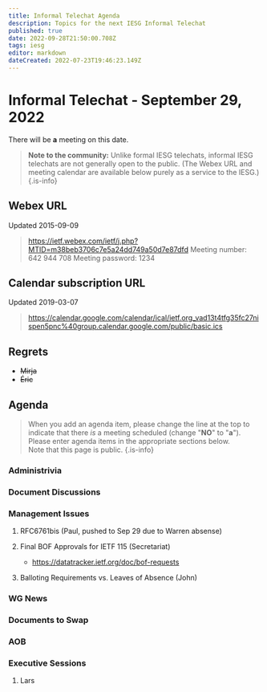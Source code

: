 ```yaml
---
title: Informal Telechat Agenda
description: Topics for the next IESG Informal Telechat
published: true
date: 2022-09-28T21:50:00.708Z
tags: iesg
editor: markdown
dateCreated: 2022-07-23T19:46:23.149Z
---
```


# Informal Telechat - September 29, 2022
 There will be **a** meeting on this date.

> **Note to the community:** Unlike formal IESG telechats, informal IESG telechats are not generally open to the public. (The Webex URL and meeting calendar are available below purely as a service to the IESG.)
{.is-info}


## Webex URL

Updated 2015-09-09

> https://ietf.webex.com/ietf/j.php?MTID=m38beb3706c7e5a24dd749a50d7e87dfd
Meeting number: 642 944 708
Meeting password: 1234 

## Calendar subscription URL

Updated 2019-03-07

> https://calendar.google.com/calendar/ical/ietf.org_vad13t4tfg35fc27nispen5pnc%40group.calendar.google.com/public/basic.ics


## Regrets

* ~~Mirja~~
* ~~Éric~~

## Agenda

> When you add an agenda item, please change the line at the top to indicate that there *is* a meeting scheduled (change "**NO**" to "**a**"). Please enter agenda items in the appropriate sections below.<br>
Note that this page is public.
{.is-info}

### Administrivia

### Document Discussions

### Management Issues

1. RFC6761bis (Paul, pushed to Sep 29 due to Warren absense)

1. Final BOF Approvals for IETF 115 (Secretariat)
	* https://datatracker.ietf.org/doc/bof-requests

1. Balloting Requirements vs. Leaves of Absence (John)

### WG News 

### Documents to Swap 

### AOB

### Executive Sessions

1. Lars

